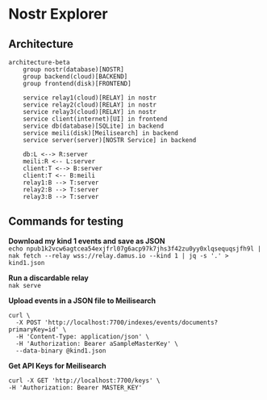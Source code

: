 # Nostr Explorer

## Architecture

```mermaid
architecture-beta
    group nostr(database)[NOSTR]
    group backend(cloud)[BACKEND]
    group frontend(disk)[FRONTEND]

    service relay1(cloud)[RELAY] in nostr
    service relay2(cloud)[RELAY] in nostr
    service relay3(cloud)[RELAY] in nostr
    service client(internet)[UI] in frontend
    service db(database)[SQLite] in backend
    service meili(disk)[Meilisearch] in backend
    service server(server)[NOSTR Service] in backend

    db:L <--> R:server
    meili:R <-- L:server
    client:T <--> B:server
    client:T <-- B:meili
    relay1:B --> T:server
    relay2:B --> T:server
    relay3:B --> T:server
```

## Commands for testing

**Download my kind 1 events and save as JSON**  
`echo npub1k2vcw6agtcea54exjfrl07g6acp97k7jhs3f42zu0yy0xlqsequqsjfh9l | nak fetch --relay wss://relay.damus.io --kind 1 | jq -s '.' > kind1.json`

**Run a discardable relay**  
`nak serve`

**Upload events in a JSON file to Meilisearch**  
```
curl \
  -X POST 'http://localhost:7700/indexes/events/documents?primaryKey=id' \
  -H 'Content-Type: application/json' \
  -H 'Authorization: Bearer aSampleMasterKey' \
  --data-binary @kind1.json
```

**Get API Keys for Meilisearch**  
```
curl -X GET 'http://localhost:7700/keys' \
-H 'Authorization: Bearer MASTER_KEY'
```
